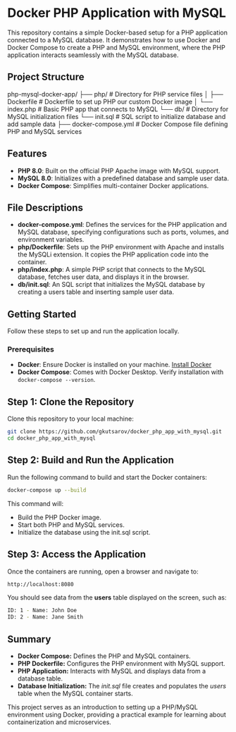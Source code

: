 # Docker PHP Application with MySQL

This repository contains a simple Docker-based setup for a PHP application connected to a MySQL database. It demonstrates how to use Docker and Docker Compose to create a PHP and MySQL environment, where the PHP application interacts seamlessly with the MySQL database.

## Project Structure

php-mysql-docker-app/
├── php/                         # Directory for PHP service files
│   ├── Dockerfile               # Dockerfile to set up PHP our custom Docker image
│   └── index.php                # Basic PHP app that connects to MySQL
└── db/                          # Directory for MySQL initialization files
    └── init.sql                 # SQL script to initialize database and add sample data
├── docker-compose.yml           # Docker Compose file defining PHP and MySQL services


## Features

- **PHP 8.0**: Built on the official PHP Apache image with MySQL support.
- **MySQL 8.0**: Initializes with a predefined database and sample user data.
- **Docker Compose**: Simplifies multi-container Docker applications.

## File Descriptions

- **docker-compose.yml**: Defines the services for the PHP application and MySQL database, specifying configurations such as ports, volumes, and environment variables.
- **php/Dockerfile**: Sets up the PHP environment with Apache and installs the MySQLi extension. It copies the PHP application code into the container.
- **php/index.php**: A simple PHP script that connects to the MySQL database, fetches user data, and displays it in the browser.
- **db/init.sql**: An SQL script that initializes the MySQL database by creating a users table and inserting sample user data.

## Getting Started

Follow these steps to set up and run the application locally.

### Prerequisites

- **Docker**: Ensure Docker is installed on your machine. [Install Docker](https://docs.docker.com/get-docker/)
- **Docker Compose**: Comes with Docker Desktop. Verify installation with `docker-compose --version`.

## Step 1: Clone the Repository

Clone this repository to your local machine:

```bash
git clone https://github.com/gkutsarov/docker_php_app_with_mysql.git
cd docker_php_app_with_mysql
```

## Step 2: Build and Run the Application

Run the following command to build and start the Docker containers:

```bash
docker-compose up --build
```

This command will:
- Build the PHP Docker image.
- Start both PHP and MySQL services.
- Initialize the database using the init.sql script.

## Step 3: Access the Application

Once the containers are running, open a browser and navigate to:

```bash
http://localhost:8080
```

You should see data from the **users** table displayed on the screen, such as:

```bash
ID: 1 - Name: John Doe
ID: 2 - Name: Jane Smith
```

## Summary

- **Docker Compose:** Defines the PHP and MySQL containers.
- **PHP Dockerfile:** Configures the PHP environment with MySQL support.
- **PHP Application:** Interacts with MySQL and displays data from a database table.
- **Database Initialization:** The *init.sql* file creates and populates the *users* table when the MySQL container starts.

This project serves as an introduction to setting up a PHP/MySQL environment using Docker, providing a practical example for learning about containerization and microservices.



